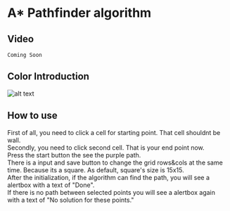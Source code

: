 # A\* Pathfinder algorithm

## Video

`Coming Soon`

## Color Introduction

![alt text](https://i.hizliresim.com/3akziga.png)

## How to use

First of all, you need to click a cell for starting point. That cell shouldnt be wall. <br/>
Secondly, you need to click second cell. That is your end point now. <br/>
Press the start button the see the purple path. <br/>
There is a input and save button to change the grid rows&cols at the same time. Because its a square. As default, square's size is 15x15. <br/>
After the initialization, if the algorithm can find the path, you will see a alertbox with a text of "Done". <br/>
If there is no path between selected points you will see a alertbox again with a text of "No solution for these points."
